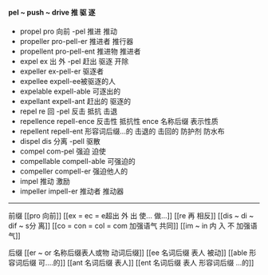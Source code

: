 #### pel ~ push ~ drive 推 驱 逐

- propel pro 向前 -pel 推进 推动 
- propeller pro-pell-er 推进者 推行器
- propellent pro-pell-ent  推进物 推进者
- expel ex 出 外 -pel 赶出 驱逐 开除 
- expeller ex-pell-er 驱逐者 
- expellee  expell-ee被驱逐的人
- expelable expell-able 可逐出的
- expellant expell-ant 赶出的 驱逐的
- repel re 回 -pel  反击 抵抗 击退
- repellence repell-ence 反击性 抵抗性 ence 名称后缀 表示性质
- repellent repell-ent 形容词后缀...的 击退的 击回的 防护剂 防水布
- dispel dis 分离 -pell 驱散
- compel com-pel 强迫 迫使
- compellable compell-able 可强迫的
- compeller compell-er 强迫他人的
- impel  推动 激励 
- impeller  impell-er 推动者 推动器

---
前缀
[[pro 向前]]
[[ex  = ec = e超出 外 出 使... 做...]]
[[re  再  相反]]
[[dis  ~ di ~ dif ~ s分 离]]
[[co = con  = col = com  加强语气 共同]]
[[im  ~ in 内 入  不 加强语气]]

后缀
[[er  ~ or 名称后缀表人或物 动词后缀]]
[[ee 名词后缀 表人 被动]]
[[able  形容词后缀 可....的]]
[[ant 名词后缀 表人]]
[[ent 名词后缀  表人 形容词后缀 ...的]]